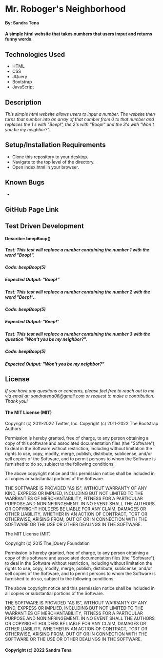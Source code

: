 # Mr. Roboger's Neighborhood
#### By: Sandra Tena
#### A simple html website that takes numbers that users imput and returns funny words.  
## Technologies Used
* HTML
* CSS
* JQuery
* Bootstrap
* JavaScript
## Description
_This simple html website allows users to input a number. The website then turns that number into an array of that number from 0 to that number and replaces the 1's with "Beep!", the 2's with "Boop!" and the 3's with "Won't you be my neighbor?"._
## Setup/Installation Requirements
* Clone this repository to your desktop. 
* Navigate to the top level of the directory. 
* Open index.html in your browser. 
## Known Bugs
* 
## GitHub Page Link

## Test Driven Development
#### Describe: beepBoop()
<!-- ##### Test: This test will take the number input from the user and return an array of numbers from 0 to the user's inputted number.
##### Code: beepBoop(5);
##### Expected Output: [0, 1, 2, 3, 4, 5] -->
<!-- ##### Test: This test will identify the number 1 within the array.
##### Code: beepBoop(5)
##### Expected Output: True -->
<!-- ##### Test: This test will identify the number 2 within the array. 
##### Code: beepBoop(5)
##### Expected Output: True
 ##### Test: This test will identify the number 3 within the array.
##### Code: beepBoop(5)
##### Expected Output: True -->
##### Test: This test will replace a number containing the number 1 with the word "Boop!".
##### Code: beepBoop(5)
##### Expected Output: "Boop!"
##### Test: This test will replace a number containing the number 2 with the word "Beep!"..
##### Code: beepBoop(5)
##### Expected Output: "Beep!"
##### Test: This test will replace a number containing the number 3 with the question "Won't you be my neighbor?".
##### Code: beepBoop(5)
##### Expected Output: "Won't you be my neighbor?"
<!-- ##### Test: This test will identify the number 1 within the array.
##### Code: 
##### Expected Output:
##### Test: This test will identify the number 1 within the array.
##### Code: 
##### Expected Output: -->
## License
_If you have any questions or concerns, please feel free to reach out to me [via email at: sandratena06@gmail.com](mailto:sandratena06@gmail.com) or request to make a contribution. Thank you!_ 
#### The MIT License (MIT)

Copyright (c) 2011-2022 Twitter, Inc.
Copyright (c) 2011-2022 The Bootstrap Authors

Permission is hereby granted, free of charge, to any person obtaining a copy
of this software and associated documentation files (the "Software"), to deal
in the Software without restriction, including without limitation the rights
to use, copy, modify, merge, publish, distribute, sublicense, and/or sell
copies of the Software, and to permit persons to whom the Software is
furnished to do so, subject to the following conditions:

The above copyright notice and this permission notice shall be included in
all copies or substantial portions of the Software.

THE SOFTWARE IS PROVIDED "AS IS", WITHOUT WARRANTY OF ANY KIND, EXPRESS OR
IMPLIED, INCLUDING BUT NOT LIMITED TO THE WARRANTIES OF MERCHANTABILITY,
FITNESS FOR A PARTICULAR PURPOSE AND NONINFRINGEMENT. IN NO EVENT SHALL THE
AUTHORS OR COPYRIGHT HOLDERS BE LIABLE FOR ANY CLAIM, DAMAGES OR OTHER
LIABILITY, WHETHER IN AN ACTION OF CONTRACT, TORT OR OTHERWISE, ARISING FROM,
OUT OF OR IN CONNECTION WITH THE SOFTWARE OR THE USE OR OTHER DEALINGS IN
THE SOFTWARE.

The MIT License (MIT)

Copyright (c) 2015 The jQuery Foundation

Permission is hereby granted, free of charge, to any person obtaining a copy of this software and associated documentation files (the "Software"), to deal in the Software without restriction, including without limitation the rights to use, copy, modify, merge, publish, distribute, sublicense, and/or sell copies of the Software, and to permit persons to whom the Software is furnished to do so, subject to the following conditions:

The above copyright notice and this permission notice shall be included in all copies or substantial portions of the Software.

THE SOFTWARE IS PROVIDED "AS IS", WITHOUT WARRANTY OF ANY KIND, EXPRESS OR IMPLIED, INCLUDING BUT NOT LIMITED TO THE WARRANTIES OF MERCHANTABILITY, FITNESS FOR A PARTICULAR PURPOSE AND NONINFRINGEMENT. IN NO EVENT SHALL THE AUTHORS OR COPYRIGHT HOLDERS BE LIABLE FOR ANY CLAIM, DAMAGES OR OTHER LIABILITY, WHETHER IN AN ACTION OF CONTRACT, TORT OR OTHERWISE, ARISING FROM, OUT OF OR IN CONNECTION WITH THE SOFTWARE OR THE USE OR OTHER DEALINGS IN THE SOFTWARE.
#### Copyright (c) 2022 Sandra Tena